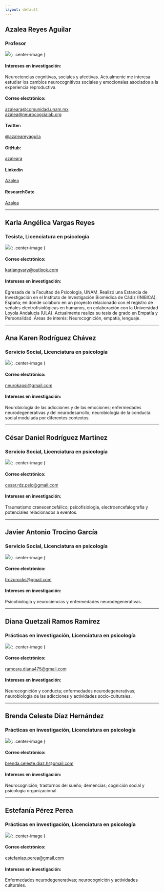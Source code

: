 ```yaml
---
layout: default
---
```



## Azalea Reyes Aguilar
### Profesor

![](aza2.jpg){: .center-image }

#### Intereses en investigación:
Neurociencias cognitivas, sociales y afectivas. Actualmente me interesa estudiar los cambios neurocognitivos sociales y
emocionales asociados a la experiencia reproductiva.

#### Correo electrónico:
<azaleara@comunidad.unam.mx> <br/>
<azalea@neurocogcialab.org>

#### Twitter:
[@azaleareyaguila](https://twitter.com/azaleareyaguila)

#### GitHub:
[azaleara](https://github.com/azaleara)

#### Linkedin
[Azalea](https://www.linkedin.com/in/azalea-reyes-aguilar-5a328b70)

#### ResearchGate
[Azalea](https://www.researchgate.net/profile/Azalea_Reyes_Aguilar)

**********

## Karla Angélica Vargas Reyes
### Tesista, Licenciatura en psicología
![](karla.jpg){: .center-image }

#### Correo electrónico:
<karlangvary@outlook.com>

#### Intereses en investigación:
Egresada de la Facultad de Psicología, UNAM. Realizó una Estancia de Investigación en el Instituto de Investigación Biomédica de Cádiz (INIBICA), España; en donde colaboro en un proyecto relacionado con el registro de señales electrofisiológicas en humanos, en colaboración con la Universidad Loyola Andalucía (ULA). Actualmente realiza su tesis de grado en Empatía y Personalidad. Áreas de interés: Neurocognición, empatía, lenguaje.

**********

## Ana Karen Rodríguez Chávez
### Servicio Social, Licenciatura en psicología
![](karen.jpg){: .center-image }

#### Correo electrónico:
<neurokapsi@gmail.com>

#### Intereses en investigación:
Neurobiología de las adicciones y de las emociones; enfermedades neurodegenerativas y del neurodesarrollo; neurobiología de la conducta social modulada por diferentes contextos.

**********

## César Daniel Rodríguez Martínez
### Servicio Social, Licenciatura en psicología
![](cesar.jpg){: .center-image }

#### Correo electrónico:
<cesar.rdz.psic@gmail.com>

#### Intereses en investigación:
Traumatismo craneoencefálico; psicofisiologia, electroencefalografia y potenciales relacionados a eventos.

**********

## Javier Antonio Trocino García
### Servicio Social, Licenciatura en psicología
![](javier.jpg){: .center-image }

#### Correo electrónico:
<trozorocks@gmail.com>

#### Intereses en investigación:
Psicobiología y neurociencias y enfermedades neurodegenerativas.

**********

## Diana Quetzali Ramos Ramírez
### Prácticas en investigación, Licenciatura en psicología
![](diana.jpg){: .center-image }

#### Correo electrónico:
<ramosra.diana475@gmail.com>

#### Intereses en investigación:
Neurocognición y conducta; enfermedades neurodegenerativas; neurobiología de las adicciones y actividades socio-culturales.

**********

## Brenda Celeste Díaz Hernández
### Prácticas en investigación, Licenciatura en psicología
![](celeste.jpg){: .center-image }

#### Correo electrónico:
<brenda.celeste.diaz.h@gmail.com>

#### Intereses en investigación:
Neurocognición; trastornos del sueño; demencias; cognición social y psicología organizacional.

**********

## Estefanía Pérez Perea
### Prácticas en investigación, Licenciatura en psicología
![](estefania.jpg){: .center-image }

#### Correo electrónico:
<estefaniap.perea@gmail.com>

#### Intereses en investigación:
Enfermedades neurodegenerativas; neurocognición y actividades culturales.
